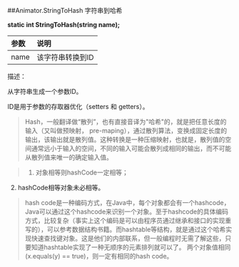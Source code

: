 ##Animator.StringToHash 字符串到哈希

**static int StringToHash(string name);**

|参数|说明|
|:--|:--|
|name|该字符串转换到ID|


描述：

从字符串生成一个参数ID。

ID是用于参数的存取器优化（setters 和 getters）。




>Hash，一般翻译做“散列”，也有直接音译为"哈希"的，就是把任意长度的输入（又叫做预映射， pre-maping），通过散列算法，变换成固定长度的输出，该输出就是散列值。这种转换是一种压缩映射，也就是，散列值的空间通常远小于输入的空间，不同的输入可能会散列成相同的输出，而不可能从散列值来唯一的确定输入值。

>1) 对象相等则hashCode一定相等；
2) hashCode相等对象未必相等。


>hash code是一种编码方式，在Java中，每个对象都会有一个hashcode，Java可以通过这个hashcode来识别一个对象。至于hashcode的具体编码方式，比较复杂（事实上这个编码是可以由程序员通过继承和接口的实现重写的），可以参考数据结构书籍。而hashtable等结构，就是通过这个哈希实现快速查找键对象。这是他们的内部联系，但一般编程时无需了解这些，只要知道hashtable实现了一种无顺序的元素排列就可以了。
两个对象值相同(x.equals(y) == true)，则一定有相同的hash code。